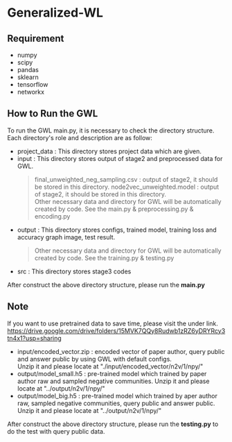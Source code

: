 # Generalized-WL

## Requirement 
- numpy 
- scipy
- pandas
- sklearn
- tensorflow 
- networkx

## How to Run the GWL
To run the GWL main.py, it is necessary to check the directory structure.  
Each directory's role and description are as follow:

- project_data : This directory stores project data which are given.
- input : This directory stores output of stage2 and preprocessed data for GWL.
  > final_unweighted_neg_sampling.csv : output of stage2, it should be stored in this directory. 
  > node2vec_unweighted.model : output of stage2, it should be stored in this directory.  
  > Other necessary data and directory for GWL will be automatically created by code. See the main.py & preprocessing.py & encoding.py   
- output : This directory stores configs, trained model, training loss and accuracy graph image, test result.  
  > Other necessary data and directory for GWL will be automatically created by code. See the training.py & testing.py  
- src : This directory stores stage3 codes

After construct the above directory structure, please run the **main.py**

## Note
If you want to use pretrained data to save time, please visit the under link.
https://drive.google.com/drive/folders/15MVK7QQy8Rudwb1zRZ6yDRYRcy3tn4x1?usp=sharing
- input/encoded_vector.zip : encoded vector of paper author, query public and answer public by using GWL with default configs.  
                             Unzip it and please locate at "./input/encoded_vector/n2v/1/npy/"
- output/model_small.h5 : pre-trained model which trained by paper author raw and sampled negative communities. Unzip it and please locate at "../output/n2v/1/npy/"
- output/model_big.h5 : pre-trained model which trained by aper author raw, sampled negative communities, query public and answer public. Unzip it and please locate at "../output/n2v/1/npy/"
                        
After construct the above directory structure, please run the **testing.py** to do the test with query public data. 
